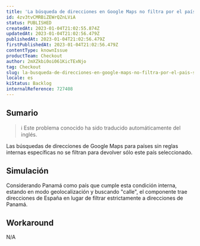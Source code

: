 ```yaml
---
title: 'La búsqueda de direcciones en Google Maps no filtra por el país seleccionado en algunos casos.'
id: 4zv3tvCMRBiZEWrQZnLViA
status: PUBLISHED
createdAt: 2023-01-04T21:02:55.874Z
updatedAt: 2023-01-04T21:02:56.479Z
publishedAt: 2023-01-04T21:02:56.479Z
firstPublishedAt: 2023-01-04T21:02:56.479Z
contentType: knownIssue
productTeam: Checkout
author: 2mXZkbi0oi061KicTExNjo
tag: Checkout
slug: la-busqueda-de-direcciones-en-google-maps-no-filtra-por-el-pais-seleccionado-en-algunos-casos
locale: es
kiStatus: Backlog
internalReference: 727408
---
```


## Sumario

>ℹ️ Este problema conocido ha sido traducido automáticamente del inglés.


Las búsquedas de direcciones de Google Maps para países sin reglas internas específicas no se filtran para devolver sólo este país seleccionado.


##

## Simulación


Considerando Panamá como país que cumple esta condición interna, estando en modo geolocalización y buscando "calle", el componente trae direcciones de España en lugar de filtrar estrictamente a direcciones de Panamá.


##

## Workaround


N/A





